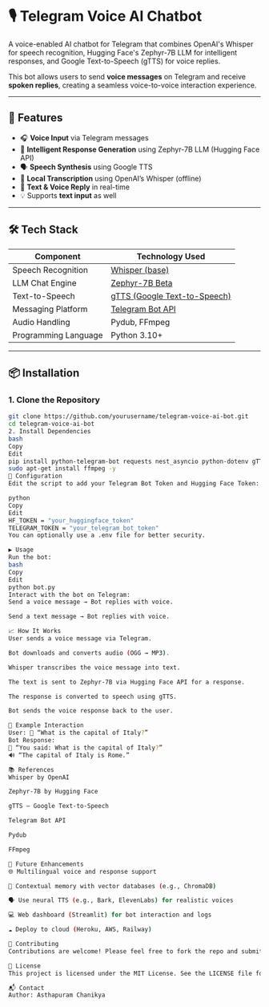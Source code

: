 # 🎙️ Telegram Voice AI Chatbot

A voice-enabled AI chatbot for Telegram that combines OpenAI's Whisper for speech recognition, Hugging Face's Zephyr-7B LLM for intelligent responses, and Google Text-to-Speech (gTTS) for voice replies.

This bot allows users to send **voice messages** on Telegram and receive **spoken replies**, creating a seamless voice-to-voice interaction experience.

---

## 🚀 Features

- 🎧 **Voice Input** via Telegram messages
- 🧠 **Intelligent Response Generation** using Zephyr-7B LLM (Hugging Face API)
- 🗣️ **Speech Synthesis** using Google TTS
- 📜 **Local Transcription** using OpenAI’s Whisper (offline)
- 🔁 **Text & Voice Reply** in real-time
- 💡 Supports **text input** as well

---

## 🛠️ Tech Stack

| Component        | Technology Used                         |
|------------------|------------------------------------------|
| Speech Recognition | [Whisper (base)](https://github.com/openai/whisper) |
| LLM Chat Engine  | [Zephyr-7B Beta](https://huggingface.co/HuggingFaceH4/zephyr-7b-beta) |
| Text-to-Speech   | [gTTS (Google Text-to-Speech)](https://pypi.org/project/gTTS/) |
| Messaging Platform | [Telegram Bot API](https://core.telegram.org/bots/api) |
| Audio Handling   | Pydub, FFmpeg                            |
| Programming Language | Python 3.10+                        |

---

## 📦 Installation

### 1. Clone the Repository
```bash
git clone https://github.com/yourusername/telegram-voice-ai-bot.git
cd telegram-voice-ai-bot
2. Install Dependencies
bash
Copy
Edit
pip install python-telegram-bot requests nest_asyncio python-dotenv gTTS pydub git+https://github.com/openai/whisper.git --quiet
sudo apt-get install ffmpeg -y
🔑 Configuration
Edit the script to add your Telegram Bot Token and Hugging Face Token:

python
Copy
Edit
HF_TOKEN = "your_huggingface_token"
TELEGRAM_TOKEN = "your_telegram_bot_token"
You can optionally use a .env file for better security.

▶️ Usage
Run the bot:
bash
Copy
Edit
python bot.py
Interact with the bot on Telegram:
Send a voice message → Bot replies with voice.

Send a text message → Bot replies with voice.

📈 How It Works
User sends a voice message via Telegram.

Bot downloads and converts audio (OGG → MP3).

Whisper transcribes the voice message into text.

The text is sent to Zephyr-7B via Hugging Face API for a response.

The response is converted to speech using gTTS.

Bot sends the voice response back to the user.

🧪 Example Interaction
User: 🎤 “What is the capital of Italy?”
Bot Response:
📝 “You said: What is the capital of Italy?”
🔊 “The capital of Italy is Rome.”

📚 References
Whisper by OpenAI

Zephyr-7B by Hugging Face

gTTS – Google Text-to-Speech

Telegram Bot API

Pydub

FFmpeg

🔮 Future Enhancements
🌐 Multilingual voice and response support

🧠 Contextual memory with vector databases (e.g., ChromaDB)

🗣️ Use neural TTS (e.g., Bark, ElevenLabs) for realistic voices

💻 Web dashboard (Streamlit) for bot interaction and logs

☁️ Deploy to cloud (Heroku, AWS, Railway)

🤝 Contributing
Contributions are welcome! Please feel free to fork the repo and submit a pull request. Issues and suggestions are also appreciated.

📄 License
This project is licensed under the MIT License. See the LICENSE file for details.

📬 Contact
Author: Asthapuram Chanikya
